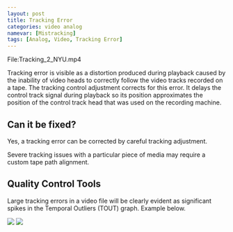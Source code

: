 ```yaml
---
layout: post
title: Tracking Error
categories: video analog
namevar: [Mistracking]
tags: [Analog, Video, Tracking Error]
---
```


File:Tracking_2_NYU.mp4

Tracking error is visible as a distortion produced during playback caused by the inability of video heads to correctly follow the video tracks recorded on a tape. The tracking control adjustment corrects for this error. It delays the control track signal during playback so its position approximates the position of the control track head that was used on the recording machine.

## Can it be fixed?

Yes, a tracking error can be corrected by careful tracking adjustment.

Severe tracking issues with a particular piece of media may require a custom tape path alignment.


## Quality Control Tools
Large tracking errors in a video file will be clearly evident as significant spikes in the Temporal Outliers (TOUT) graph. Example below.


<img src="{{ site.baseurl }}/images/Tracking_error_qct2.png">

<img src="{{ site.baseurl }}/images/Trackingerror_qct.png">
